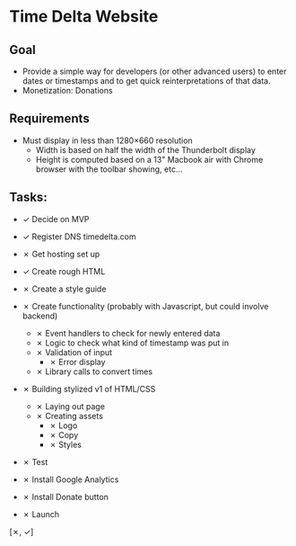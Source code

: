 # Time Delta Website

## Goal

  - Provide a simple way for developers (or other advanced users) to enter
    dates or timestamps and to get quick reinterpretations of that data.
  - Monetization: Donations

## Requirements

  - Must display in less than 1280×660 resolution
    - Width is based on half the width of the Thunderbolt display
    - Height is computed based on a 13" Macbook air with Chrome browser with
      the toolbar showing, etc...

## Tasks:

- ✓ Decide on MVP
- ✓ Register DNS timedelta.com
- ✗ Get hosting set up
- ✓ Create rough HTML
- ✗ Create a style guide
- ✗ Create functionality (probably with Javascript, but could involve backend)
  - ✗ Event handlers to check for newly entered data
  - ✗ Logic to check what kind of timestamp was put in
  - ✗ Validation of input
    - ✗ Error display
  - ✗ Library calls to convert times
- ✗ Building stylized v1 of HTML/CSS
  - ✗ Laying out page
  - ✗ Creating assets
    - ✗ Logo
    - ✗ Copy
    - ✗ Styles

- ✗ Test
- ✗ Install Google Analytics
- ✗ Install Donate button
- ✗ Launch

[✗, ✓]

